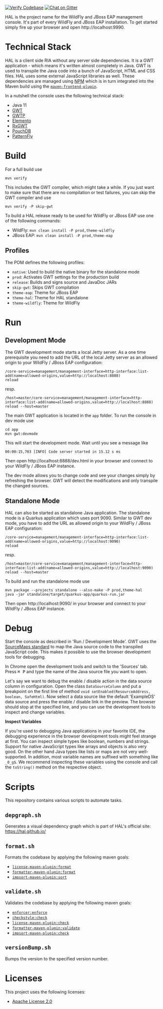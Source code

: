 [![Verify Codebase](https://github.com/hal/console/actions/workflows/verify.yml/badge.svg)](https://github.com/hal/console/actions/workflows/verify.yml) [![Chat on Gitter](https://badges.gitter.im/hal/console.svg)](https://gitter.im/hal/console)

HAL is the project name for the WildFly and JBoss EAP management console. It's part of every WildFly and JBoss EAP
installation. To get started simply fire up your browser and open http://localhost:9990.

# Technical Stack

HAL is a client side RIA without any server side dependencies. It is a GWT application - which means it's written almost
completely in Java. GWT is used to transpile the Java code into a bunch of JavaScript, HTML and CSS files. HAL uses some
external JavaScript libraries as well. These dependencies are managed using [NPM](https://npmjs.org/) which is in turn
integrated into the Maven build using the [`maven-frontend-plugin`](https://github.com/eirslett/frontend-maven-plugin).

In a nutshell the console uses the following technical stack:

- Java 11
- [GWT](https://www.gwtproject.org/)
- [GWTP](https://dev.arcbees.com/gwtp/)
- [Elemento](https://github.com/hal/elemento)
- [RxGWT](https://github.com/intendia-oss/rxgwt)
- [PouchDB](https://pouchdb.com/)
- [PatternFly](https://www.patternfly.org/)

# Build

For a full build use

```shell
mvn verify
``` 

This includes the GWT compiler, which might take a while. If you just want to make sure that there are no compilation or test failures, you can skip the GWT compiler and use

```shell
mvn verify -P skip-gwt
``` 

To build a HAL release ready to be used for WildFly or JBoss EAP use one of the following commands:

- WildFly: `mvn clean install -P prod,theme-wildfly`
- JBoss EAP: `mvn clean install -P prod,theme-eap`

## Profiles

The POM defines the following profiles:

- `native`: Used to build the native binary for the standalone mode
- `prod`: Activates GWT settings for the production build
- `release`: Builds and signs source and JavaDoc JARs
- `skip-gwt`: Skips GWT compilation
- `theme-eap`: Theme for JBoss EAP
- `theme-hal`: Theme for HAL standalone
- `theme-wildfly`: Theme for WildFly

# Run

## Development Mode

The GWT development mode starts a local Jetty server. As a one time prerequisite you need to add the URL of the local
Jetty server as an allowed origin to your WildFly / JBoss EAP configuration:

```shell
/core-service=management/management-interface=http-interface:list-add(name=allowed-origins,value=http://localhost:8888)
reload
```

resp.

```shell
/host=master/core-service=management/management-interface=http-interface:list-add(name=allowed-origins,value=http://localhost:8888)
reload --host=master
``` 

The main GWT application is located in the `app` folder. To run the console in dev mode use

```shell
cd app
mvn gwt:devmode
```

This will start the development mode. Wait until you see a message like

```
00:00:15,703 [INFO] Code server started in 15.12 s ms
```

Then open http://localhost:8888/dev.html in your browser and connect to your WildFly / JBoss EAP instance.

The dev mode allows you to change code and see your changes simply by refreshing the browser. GWT will detect the
modifications and only transpile the changed sources.

## Standalone Mode

HAL can also be started as standalone Java application. The standalone mode is a Quarkus application which uses port
9090. Similar to GWT dev mode, you have to add the URL as allowed origin to your WildFly / JBoss EAP configuration:

```shell
/core-service=management/management-interface=http-interface:list-add(name=allowed-origins,value=http://localhost:9090)
reload
```

resp.

```shell
/host=master/core-service=management/management-interface=http-interface:list-add(name=allowed-origins,value=http://localhost:9090)
reload --host=master
``` 

To build and run the standalone mode use

```shell
mvn package --projects standalone --also-make -P prod,theme-hal
java -jar standalone/target/quarkus-app/quarkus-run.jar
```

Then open http://localhost:9090/ in your browser and connect to your WildFly / JBoss EAP instance.

# Debug

Start the console as described in 'Run / Development Mode'. GWT uses
the [SourceMaps standard](https://docs.google.com/document/d/1U1RGAehQwRypUTovF1KRlpiOFze0b-_2gc6fAH0KY0k/edit?usp=sharing)
to map the Java source code to the transpiled JavaScript code. This makes it possible to use the browser development
tools for debugging.

In Chrome open the development tools and switch to the 'Sources' tab. Press <kbd>⌘ P</kbd> and type the name of the Java
source file you want to open.

Let's say we want to debug the enable / disable action in the data source column in configuration. Open the
class `DataSourceColumn` and put a breakpoint on the first line of
method `void setEnabled(ResourceAddress, boolean, SafeHtml)`. Now select a data source like the default 'ExampleDS' data
source and press the enable / disable link in the preview. The browser should stop at the specified line, and you can
use the development tools to inspect and change variables.

**Inspect Variables**

If you're used to debugging Java applications in your favorite IDE, the debugging experience in the browser development
tools might feel strange at first. You can inspect simple types like boolean, numbers and strings. Support for native
JavaScript types like arrays and objects is also very good. On the other hand Java types like lists or maps are not very
well-supported. In addition, most variable names are suffixed with something like `_0_g$`. We recommend inspecting these
variables using the console and call the `toString()` method on the respective object.

# Scripts

This repository contains various scripts to automate tasks.

## `depgraph.sh`

Generates a visual dependency graph which is part of HAL's official site: https://hal.github.io/

## `format.sh`

Formats the codebase by applying the following maven goals:

- [`license-maven-plugin:format`](https://mycila.carbou.me/license-maven-plugin/#goals)
- [`formatter-maven-plugin:format`](https://code.revelc.net/formatter-maven-plugin/format-mojo.html)
- [`impsort-maven-plugin:sort`](https://code.revelc.net/impsort-maven-plugin/sort-mojo.html)

## `validate.sh`

Validates the codebase by applying the following maven goals:

- [`enforcer:enforce`](https://maven.apache.org/enforcer/maven-enforcer-plugin/enforce-mojo.html)
- [`checkstyle:check`](https://maven.apache.org/plugins/maven-checkstyle-plugin/check-mojo.html)
- [`license-maven-plugin:check`](https://mycila.carbou.me/license-maven-plugin/#goals)
- [`formatter-maven-plugin:validate`](https://code.revelc.net/formatter-maven-plugin/validate-mojo.html)
- [`impsort-maven-plugin:check`](https://code.revelc.net/impsort-maven-plugin/check-mojo.html)

## `versionBump.sh`

Bumps the version to the specified version number.

# Licenses

This project uses the following licenses:

* [Apache License 2.0](https://repository.jboss.org/licenses/apache-2.0.txt)
